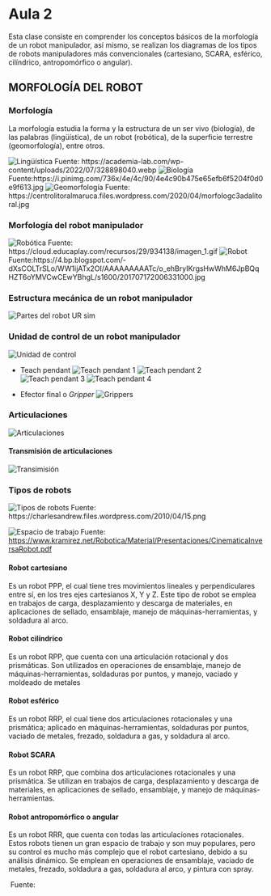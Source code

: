 <h1>Aula 2</h1>

Esta clase consiste en comprender los conceptos básicos de la morfología de un robot manipulador, así mismo, se realizan los diagramas de los tipos de robots manipuladores más convencionales (cartesiano, SCARA, esférico, cilíndrico, antropomórfico o angular).

<h2>MORFOLOGÍA DEL ROBOT</h2>

<h3>Morfología</h3>

La morfología estudia la forma y la estructura de un ser vivo (biología), de las palabras (lingüística), de un robot (robótica), de la superficie terrestre (geomorfología), entre otros.

<img src="https://academia-lab.com/wp-content/uploads/2022/07/328898040.webp" alt="Lingüística" caption="Hola"/>
Fuente: https://academia-lab.com/wp-content/uploads/2022/07/328898040.webp

<img src="https://i.pinimg.com/736x/4e/4c/90/4e4c90b475e65efb6f5204f0d0e9f613.jpg" alt="Biología" caption="Hola"/>
Fuente:https://i.pinimg.com/736x/4e/4c/90/4e4c90b475e65efb6f5204f0d0e9f613.jpg

<img src="https://centrolitoralmaruca.files.wordpress.com/2020/04/morfologc3adalitoral.jpg" alt="Geomorfología" caption="Hola"/>
Fuente: https://centrolitoralmaruca.files.wordpress.com/2020/04/morfologc3adalitoral.jpg

<h3>Morfología del robot manipulador</h3>

<img src="https://cloud.educaplay.com/recursos/29/934138/imagen_1.gif" alt="Robótica" caption="Hola"/>
Fuente: https://cloud.educaplay.com/recursos/29/934138/imagen_1.gif

<img src="https://4.bp.blogspot.com/-dXsCOLTrSLo/WW1ijATx2OI/AAAAAAAAATc/o_ehBryIKrgsHwWhM6JpBQqHZT6oYMVCwCEwYBhgL/s1600/201707172006331000.jpg" alt="Robot" caption="Hola"/>
Fuente:https://4.bp.blogspot.com/-dXsCOLTrSLo/WW1ijATx2OI/AAAAAAAAATc/o_ehBryIKrgsHwWhM6JpBQqHZT6oYMVCwCEwYBhgL/s1600/201707172006331000.jpg

<h3>Estructura mecánica de un robot manipulador</h3>

![Partes del robot UR sim](image.png)

<h3>Unidad de control de un robot manipulador</h3>

![Unidad de control](image-1.png)

- Teach pendant
![Teach pendant 1](image-2.png)
![Teach pendant 2](image-3.png)
![Teach pendant 3](image-4.png)
![Teach pendant 4](image-5.png)

- Efector final o <i>Gripper</i>
![Grippers](image-6.png)

<h3>Articulaciones</h3>

![Articulaciones](image-7.png)

<h4>Transmisión de articulaciones</h4>

![Transimisión](image-8.png)

<h3>Tipos de robots</h3>

<img src="https://charlesandrew.files.wordpress.com/2010/04/15.png" alt="Tipos de robots" caption="Hola"/>
Fuente: https://charlesandrew.files.wordpress.com/2010/04/15.png

![Espacio de trabajo](image-9.png)
Fuente: https://www.kramirez.net/Robotica/Material/Presentaciones/CinematicaInversaRobot.pdf

<h4>Robot cartesiano</h4>

Es un robot PPP, el cual tiene tres movimientos lineales y perpendiculares entre sí, en los tres ejes cartesianos X, Y y Z. Este tipo de robot se emplea en trabajos de carga, desplazamiento y descarga de materiales, en aplicaciones de sellado, ensamblaje, manejo de máquinas-herramientas, y soldadura al arco.

<h4>Robot cilíndrico</h4>

Es un robot RPP, que cuenta con una articulación rotacional y dos prismáticas. Son utilizados en operaciones de ensamblaje, manejo de máquinas-herramientas, soldaduras por puntos, y manejo, vaciado y moldeado de metales

<h4>Robot esférico</h4>

Es un robot RRP, el cual tiene dos articulaciones rotacionales y una prismática; aplicado en máquinas-herramientas, soldaduras por puntos, vaciado de metales, frezado, soldadura a gas, y soldadura al arco.

<h4>Robot SCARA</h4>

Es un robot RRP, que combina dos articulaciones rotacionales y una prismática. Se utilizan en trabajos de carga, desplazamiento y descarga de materiales, en aplicaciones de sellado, ensamblaje, y manejo de máquinas-herramientas.  

<h4>Robot antropomórfico o angular</h4>

Es un robot RRR, que cuenta con todas las articulaciones rotacionales. Estos robots tienen un gran espacio de trabajo y son muy populares, pero su control es mucho más complejo que el robot cartesiano, debido a su análisis dinámico. Se emplean en operaciones de ensamblaje, vaciado de metales, frezado, soldadura a gas, soldadura al arco, y pintura con spray.



<img src="" alt="" caption="Hola"/>
Fuente: